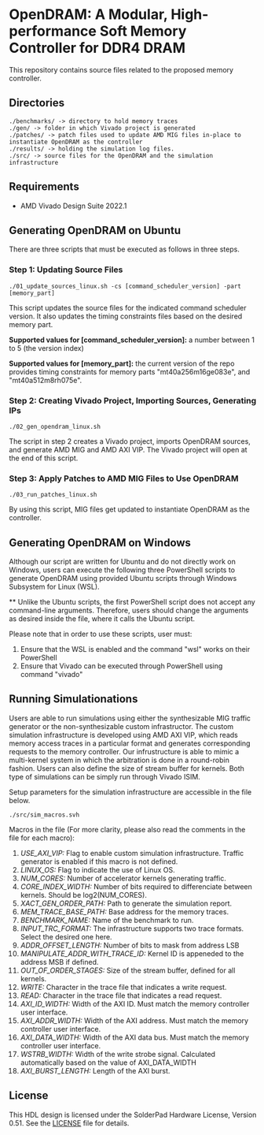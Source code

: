 # OpenDRAM: A Modular, High-performance Soft Memory Controller for DDR4 DRAM
This repository contains source files related to the proposed memory controller.

## Directories

```
./benchmarks/ -> directory to hold memory traces
./gen/ -> folder in which Vivado project is generated
./patches/ -> patch files used to update AMD MIG files in-place to instantiate OpenDRAM as the controller
./results/ -> holding the simulation log files.
./src/ -> source files for the OpenDRAM and the simulation infrastructure
```

## Requirements
- AMD Vivado Design Suite 2022.1

## Generating OpenDRAM on Ubuntu

There are three scripts that must be executed as follows in three steps.

### Step 1: Updating Source Files

```
./01_update_sources_linux.sh -cs [command_scheduler_version] -part [memory_part]
```

This script updates the source files for the indicated command scheduler version. It also updates the timing constraints files based on the desired memory part.

**Supported values for [command_scheduler_version]:** a number between 1 to 5 (the version index)
    
**Supported values for [memory_part]:** the current version of the repo provides timing constraints for memory parts "mt40a256m16ge083e", and "mt40a512m8rh075e".

### Step 2: Creating Vivado Project, Importing Sources, Generating IPs

```
./02_gen_opendram_linux.sh
```

The script in step 2 creates a Vivado project, imports OpenDRAM sources, and generate AMD MIG and AMD AXI VIP. The Vivado project will open at the end of this script.

### Step 3: Apply Patches to AMD MIG Files to Use OpenDRAM

```
./03_run_patches_linux.sh
```

By using this script, MIG files get updated to instantiate OpenDRAM as the controller.

## Generating OpenDRAM on Windows

Although our script are written for Ubuntu and do not directly work on Windows, users can execute the following three PowerShell scripts to generate OpenDRAM using provided Ubuntu scripts through Windows Subsystem for Linux (WSL).

** Unlike the Ubuntu scripts, the first PowerShell script does not accept any command-line arguments. Therefore, users should change the arguments as desired inside the file, where it calls the Ubuntu script.

Please note that in order to use these scripts, user must:
1. Ensure that the WSL is enabled and the command "wsl" works on their PowerShell
2. Ensure that Vivado can be executed through PowerShell using command "vivado"

## Running Simulationations

Users are able to run simulations using either the synthesizable MIG traffic generator or the non-synthesizable custom infrastructor. The custom simulation infrastructure is developed using AMD AXI VIP, which reads memory access traces in a particular format and generates corresponding requests to the memory controller. Our infrustructure is able to mimic a multi-kernel system in which the arbitration is done in a round-robin fashion. Users can also define the size of stream buffer for kernels. Both type of simulations can be simply run through Vivado ISIM.

Setup parameters for the simulation infrastructure are accessible in the file below.

```
./src/sim_macros.svh
```

Macros in the file (For more clarity, please also read the comments in the file for each macro):
1. *USE_AXI_VIP:* Flag to enable custom simulation infrastructure. Traffic generator is enabled if this macro is not defined.
2. *LINUX_OS:* Flag to indicate the use of Linux OS.
3. *NUM_CORES:* Number of accelerator kernels generating traffic.
4. *CORE_INDEX_WIDTH:* Number of bits required to differenciate between kernels. Should be log2(NUM_CORES).
5. *XACT_GEN_ORDER_PATH:* Path to generate the simulation report.
6. *MEM_TRACE_BASE_PATH:* Base address for the memory traces.
7. *BENCHMARK_NAME:* Name of the benchmark to run.
8. *INPUT_TRC_FORMAT:* The infrastructure supports two trace formats. Select the desired one here.
9. *ADDR_OFFSET_LENGTH:* Number of bits to mask from address LSB
10. *MANIPULATE_ADDR_WITH_TRACE_ID:* Kernel ID is appeneded to the address MSB if defined.
11. *OUT_OF_ORDER_STAGES:* Size of the stream buffer, defined for all kernels.
12. *WRITE:* Character in the trace file that indicates a write request.
13. *READ:* Character in the trace file that indicates a read request.
14. *AXI_ID_WIDTH:* Width of the AXI ID. Must match the memory controller user interface.
15. *AXI_ADDR_WIDTH:* Width of the AXI address. Must match the memory controller user interface.
16. *AXI_DATA_WIDTH:* Width of the AXI data bus. Must match the memory controller user interface.
17. *WSTRB_WIDTH:* Width of the write strobe signal. Calculated automatically based on the value of AXI_DATA_WIDTH
18. *AXI_BURST_LENGTH:* Length of the AXI burst.

## License

This HDL design is licensed under the SolderPad Hardware License, Version 0.51. See the [LICENSE](LICENSE) file for details.
